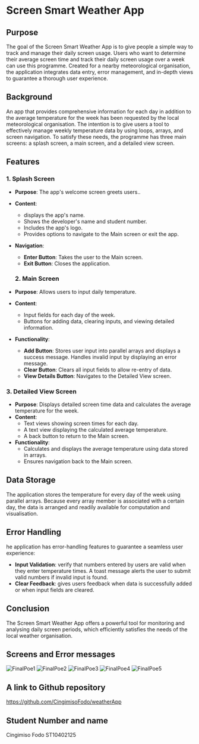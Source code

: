 # Screen Smart Weather App


## Purpose

The goal of the Screen Smart Weather App is to give people a simple way to track and manage their daily screen usage. Users who want to determine their average screen time and track their daily screen usage over a week can use this programme. Created for a nearby meteorological organisation, the application integrates data entry, error management, and in-depth views to guarantee a thorough user experience.


## Background

An app that provides comprehensive information for each day in addition to the average temperature for the week has been requested by the local meteorological organisation. The intention is to give users a tool to effectively manage weekly temperature data by using loops, arrays, and screen navigation. To satisfy these needs, the programme has three main screens: a splash screen, a main screen, and a detailed view screen.


## Features

### 1. Splash Screen

- **Purpose**: The app's welcome screen greets users..
- **Content**:
  - displays the app's name.
  - Shows the developer's name and student number.
  - Includes the app's logo.
  - Provides options to navigate to the Main screen or exit the app.
- **Navigation**:
  - **Enter Button**: Takes the user to the Main screen.
  - **Exit Button**: Closes the application.
 
  ### 2. Main Screen
- **Purpose**: Allows users to input daily temperature.
- **Content**:
  - Input fields for each day of the week.
  - Buttons for adding data, clearing inputs, and viewing detailed information.
- **Functionality**:
  - **Add Button**: Stores user input into parallel arrays and displays a success message. Handles invalid input by displaying an error message.
  - **Clear Button**: Clears all input fields to allow re-entry of data.
  - **View Details Button**: Navigates to the Detailed View screen.

### 3. Detailed View Screen
- **Purpose**: Displays detailed screen time data and calculates the average temperature for the week.
- **Content**:
  - Text views showing screen times for each day.
  - A text view displaying the calculated average temperature.
  - A back button to return to the Main screen.
- **Functionality**:
  - Calculates and displays the average temperature using data stored in arrays.
  - Ensures navigation back to the Main screen.

## Data Storage
The application stores the temperature for every day of the week using parallel arrays. Because every array member is associated with a certain day, the data is arranged and readily available for computation and visualisation.

## Error Handling
he application has error-handling features to guarantee a seamless user experience:
- **Input Validation**: verify that numbers entered by users are valid when they enter temperature times. A toast message alerts the user to submit valid numbers if invalid input is found.
- **Clear Feedback**: gives users feedback when data is successfully added or when input fields are cleared.

## Conclusion
The Screen Smart Weather App offers a powerful tool for monitoring and analysing daily screen periods, which efficiently satisfies the needs of the local weather organisation.


## Screens and Error messages

![FinalPoe1](https://github.com/CingimisoFodo/weatherApp/assets/128706433/03c85974-891b-4c7e-9d1c-d2305978243b)
![FinalPoe2](https://github.com/CingimisoFodo/weatherApp/assets/128706433/9bb712c5-c248-4b9c-bf56-00bdfee51d90)
![FinalPoe3](https://github.com/CingimisoFodo/weatherApp/assets/128706433/2dd94c38-f7ef-4938-8205-6a2a12f1c61b)
![FinalPoe4](https://github.com/CingimisoFodo/weatherApp/assets/128706433/78229efc-8503-446b-8ab7-d1e381873255)
![FinalPoe5](https://github.com/CingimisoFodo/weatherApp/assets/128706433/1632df22-92b5-4b67-b190-840e734ee2aa)


## A link to Github repository
https://github.com/CingimisoFodo/weatherApp


## Student Number and name

Cingimiso Fodo
ST10402125
